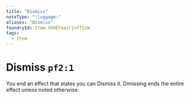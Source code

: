 ```yaml
---
title: "Dismiss"
noteType: ":luggage:"
aliases: "Dismiss"
foundryId: Item.VDHEYaasljnf72zW
tags:
  - Item
---
```


# Dismiss `pf2:1`

You end an effect that states you can Dismiss it. Dimissing ends the entire effect unless noted otherwise.
